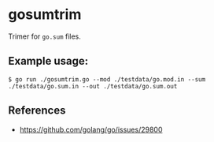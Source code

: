 # gosumtrim
Trimer for `go.sum` files.

## Example usage:

```shell
$ go run ./gosumtrim.go --mod ./testdata/go.mod.in --sum ./testdata/go.sum.in --out ./testdata/go.sum.out
```

## References

* https://github.com/golang/go/issues/29800
